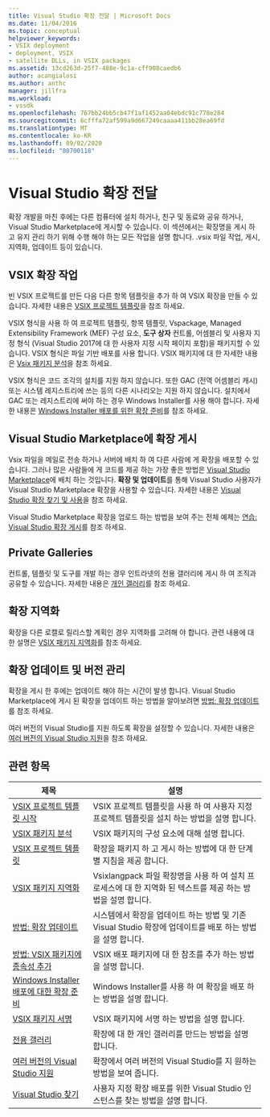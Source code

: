 ```yaml
---
title: Visual Studio 확장 전달 | Microsoft Docs
ms.date: 11/04/2016
ms.topic: conceptual
helpviewer_keywords:
- VSIX deployment
- deployment, VSIX
- satellite DLLs, in VSIX packages
ms.assetid: 13cd263d-25f7-488e-9c1a-cff908caedb6
author: acangialosi
ms.author: anthc
manager: jillfra
ms.workload:
- vssdk
ms.openlocfilehash: 767bb24bb5cb47f1af1452aa04ebdc91c778e284
ms.sourcegitcommit: 6cfffa72af599a9d667249caaaa411bb28ea69fd
ms.translationtype: MT
ms.contentlocale: ko-KR
ms.lasthandoff: 09/02/2020
ms.locfileid: "80700118"
---
```

# <a name="shipping-visual-studio-extensions"></a>Visual Studio 확장 전달
확장 개발을 마친 후에는 다른 컴퓨터에 설치 하거나, 친구 및 동료와 공유 하거나, Visual Studio Marketplace에 게시할 수 있습니다. 이 섹션에서는 확장명을 게시 하 고 유지 관리 하기 위해 수행 해야 하는 모든 작업을 설명 합니다. .vsix 파일 작업, 게시, 지역화, 업데이트 등이 있습니다.

## <a name="working-with-vsix-extensions"></a>VSIX 확장 작업
 빈 VSIX 프로젝트를 만든 다음 다른 항목 템플릿을 추가 하 여 VSIX 확장을 만들 수 있습니다. 자세한 내용은 [VSIX 프로젝트 템플릿](../extensibility/vsix-project-template.md)을 참조 하세요.

 VSIX 형식을 사용 하 여 프로젝트 템플릿, 항목 템플릿, Vspackage, Managed Extensibility Framework (MEF) 구성 요소, **도구 상자** 컨트롤, 어셈블리 및 사용자 지정 형식 (Visual Studio 2017에 대 한 사용자 지정 시작 페이지 포함)을 패키지할 수 있습니다. VSIX 형식은 파일 기반 배포를 사용 합니다. VSIX 패키지에 대 한 자세한 내용은 [Vsix 패키지 분석](../extensibility/anatomy-of-a-vsix-package.md)을 참조 하세요.

 VSIX 형식은 코드 조각의 설치를 지원 하지 않습니다. 또한 GAC (전역 어셈블리 캐시) 또는 시스템 레지스트리에 쓰는 등의 다른 시나리오는 지원 하지 않습니다. 설치에서 GAC 또는 레지스트리에 써야 하는 경우 Windows Installer를 사용 해야 합니다. 자세한 내용은 [Windows Installer 배포를 위한 확장 준비](../extensibility/preparing-extensions-for-windows-installer-deployment.md)를 참조 하세요.

## <a name="publishing-your-extension-to-the-visual-studio-marketplace"></a>Visual Studio Marketplace에 확장 게시
 Vsix 파일을 메일로 전송 하거나 서버에 배치 하 여 다른 사람에 게 확장을 배포할 수 있습니다. 그러나 많은 사람들에 게 코드를 제공 하는 가장 좋은 방법은 [Visual Studio Marketplace](https://marketplace.visualstudio.com/vs)에 배치 하는 것입니다. **확장 및 업데이트**를 통해 Visual Studio 사용자가 Visual Studio Marketplace 확장을 사용할 수 있습니다. 자세한 내용은 [Visual Studio 확장 찾기 및 사용](../ide/finding-and-using-visual-studio-extensions.md)을 참조 하세요.

 Visual Studio Marketplace 확장을 업로드 하는 방법을 보여 주는 전체 예제는 [연습: Visual Studio 확장 게시](../extensibility/walkthrough-publishing-a-visual-studio-extension.md)를 참조 하세요.

## <a name="private-galleries"></a>Private Galleries
 컨트롤, 템플릿 및 도구를 개발 하는 경우 인트라넷의 전용 갤러리에 게시 하 여 조직과 공유할 수 있습니다. 자세한 내용은 [개인 갤러리](../extensibility/private-galleries.md)를 참조 하세요.

## <a name="localizing-your-extension"></a>확장 지역화
 확장을 다른 로캘로 릴리스할 계획인 경우 지역화를 고려해 야 합니다. 관련 내용에 대 한 설명은 [VSIX 패키지 지역화](../extensibility/localizing-vsix-packages.md)를 참조 하세요.

## <a name="updating-and-versioning-your-extension"></a>확장 업데이트 및 버전 관리
 확장을 게시 한 후에는 업데이트 해야 하는 시간이 발생 합니다. Visual Studio Marketplace에 게시 된 확장을 업데이트 하는 방법을 알아보려면 [방법: 확장 업데이트](../extensibility/how-to-update-a-visual-studio-extension.md)를 참조 하세요.

 여러 버전의 Visual Studio를 지원 하도록 확장을 설정할 수 있습니다. 자세한 내용은 [여러 버전의 Visual Studio 지원](../extensibility/supporting-multiple-versions-of-visual-studio.md)을 참조 하세요.

## <a name="related-topics"></a>관련 항목

|제목|설명|
|-----------|-----------------|
|[VSIX 프로젝트 템플릿 시작](../extensibility/getting-started-with-the-vsix-project-template.md)|VSIX 프로젝트 템플릿을 사용 하 여 사용자 지정 프로젝트 템플릿을 설치 하는 방법을 설명 합니다.|
|[VSIX 패키지 분석](../extensibility/anatomy-of-a-vsix-package.md)|VSIX 패키지의 구성 요소에 대해 설명 합니다.|
|[VSIX 프로젝트 템플릿](../extensibility/vsix-project-template.md)|확장을 패키지 하 고 게시 하는 방법에 대 한 단계별 지침을 제공 합니다.|
|[VSIX 패키지 지역화](../extensibility/localizing-vsix-packages.md)|Vsixlangpack 파일 확장명을 사용 하 여 설치 프로세스에 대 한 지역화 된 텍스트를 제공 하는 방법을 설명 합니다.|
|[방법: 확장 업데이트](../extensibility/how-to-update-a-visual-studio-extension.md)|시스템에서 확장을 업데이트 하는 방법 및 기존 Visual Studio 확장에 업데이트를 배포 하는 방법을 설명 합니다.|
|[방법: VSIX 패키지에 종속성 추가](../extensibility/how-to-add-a-dependency-to-a-vsix-package.md)|VSIX 배포 패키지에 대 한 참조를 추가 하는 방법을 설명 합니다.|
|[Windows Installer 배포에 대한 확장 준비](../extensibility/preparing-extensions-for-windows-installer-deployment.md)|Windows Installer를 사용 하 여 확장을 배포 하는 방법을 설명 합니다.|
|[VSIX 패키지 서명](../extensibility/signing-vsix-packages.md)|VSIX 패키지에 서명 하는 방법을 설명 합니다.|
|[전용 갤러리](../extensibility/private-galleries.md)|확장에 대 한 개인 갤러리를 만드는 방법을 설명 합니다.|
|[여러 버전의 Visual Studio 지원](../extensibility/supporting-multiple-versions-of-visual-studio.md)|확장에서 여러 버전의 Visual Studio를 지 원하는 방법을 보여 줍니다.|
|[Visual Studio 찾기](locating-visual-studio.md)|사용자 지정 확장 배포를 위한 Visual Studio 인스턴스를 찾는 방법을 설명 합니다.|
